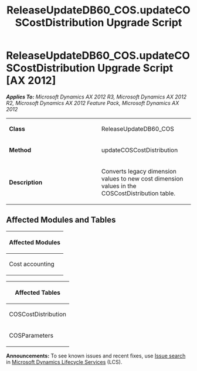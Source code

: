﻿---
title: ReleaseUpdateDB60_COS.updateCOSCostDistribution Upgrade Script
TOCTitle: ReleaseUpdateDB60_COS.updateCOSCostDistribution Upgrade Script
ms:assetid: 403717dd-2fb7-621c-b489-985493c141a1
ms:mtpsurl: https://msdn.microsoft.com/en-us/library/JJ718800(v=AX.60)
ms:contentKeyID: 49707842
ms.date: 05/18/2015
mtps_version: v=AX.60
---

# ReleaseUpdateDB60\_COS.updateCOSCostDistribution Upgrade Script [AX 2012]


_**Applies To:** Microsoft Dynamics AX 2012 R3, Microsoft Dynamics AX 2012 R2, Microsoft Dynamics AX 2012 Feature Pack, Microsoft Dynamics AX 2012_

<table>
<colgroup>
<col style="width: 50%" />
<col style="width: 50%" />
</colgroup>
<tbody>
<tr class="odd">
<td><p><strong>Class</strong></p></td>
<td><p>ReleaseUpdateDB60_COS</p></td>
</tr>
<tr class="even">
<td><p><strong>Method</strong></p></td>
<td><p>updateCOSCostDistribution</p></td>
</tr>
<tr class="odd">
<td><p><strong>Description</strong></p></td>
<td><p>Converts legacy dimension values to new cost dimension values in the COSCostDistribution table.</p></td>
</tr>
</tbody>
</table>


## Affected Modules and Tables

<table>
<colgroup>
<col style="width: 100%" />
</colgroup>
<thead>
<tr class="header">
<th><p>Affected Modules</p></th>
</tr>
</thead>
<tbody>
<tr class="odd">
<td><p>Cost accounting</p></td>
</tr>
</tbody>
</table>


<table>
<colgroup>
<col style="width: 100%" />
</colgroup>
<thead>
<tr class="header">
<th><p>Affected Tables</p></th>
</tr>
</thead>
<tbody>
<tr class="odd">
<td><p>COSCostDistribution</p></td>
</tr>
<tr class="even">
<td><p>COSParameters</p></td>
</tr>
</tbody>
</table>

  
**Announcements:** To see known issues and recent fixes, use [Issue search](http://go.microsoft.com/fwlink/?linkid=389258) in [Microsoft Dynamics Lifecycle Services](http://go.microsoft.com/fwlink/?linkid=306505) (LCS).


